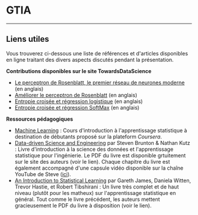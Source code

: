 # GTIA


 ---

 ## Liens utiles

 Vous trouverez ci-dessous une liste de références et d'articles disponibles en ligne
 traitant des divers aspects discutés pendant la présentation.

**Contributions disponibles sur le site TowardsDataScience**

 - [Le perceptron de Rosenblatt, le premier réseau de neurones moderne](https://towardsdatascience.com/rosenblatts-perceptron-the-very-first-neural-network-37a3ec09038a) (en anglais)
 - [Améliorer le perceptron de Rosenblatt](https://towardsdatascience.com/improving-upon-rosenblatts-perceptron-d0517d3c5939) (en anglais)
 - [Entropie croisée et régression logistique](https://towardsdatascience.com/binary-cross-entropy-and-logistic-regression-bf7098e75559) (en anglais)
 - [Entropie croisée et régression SoftMax](https://towardsdatascience.com/categorical-cross-entropy-and-softmax-regression-780e8a2c5e8c) (en anglais)

**Ressources pédagogiques**

- [Machine Learning](https://www.coursera.org/learn/machine-learning?specialization=machine-learning-introduction) : Cours d'introduction à l'apprentissage statistique à destination de débutants proposé sur la plateform *Coursera*.
- [Data-driven Science and Engineering](http://databookuw.com/databook.pdf) par Steven Brunton & Nathan Kutz : Livre d'introduction à la science des données et l'apprentissage statistique pour l'ingénierie. Le PDF du livre est disponible grtuitement sur le site des auteurs (voir le lien). Chaque chapitre du livre est également accompagné d'une capsule vidéo disponible sur la chaîne YouTube de Steve ([ici](https://www.youtube.com/c/Eigensteve?app=desktop)).
- [An Introduction to Statistical Learning](https://www.statlearning.com/) par Gareth James, Daniela Witten, Trevor Hastie, et Robert Tibshirani : Un livre très complet et de haut niveau (plutôt pour les matheux) sur l'apprentissage statistique en général. Tout comme le livre précédent, les auteurs mettent gracieusement le PDF du livre à disposition (voir le lien).
